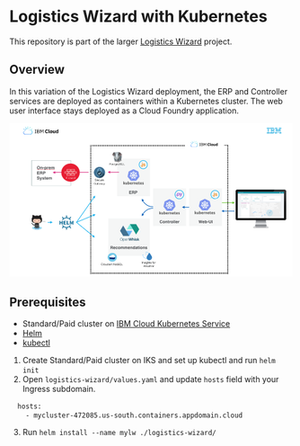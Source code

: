 # Logistics Wizard with Kubernetes

This repository is part of the larger [Logistics Wizard](https://github.com/IBM-Cloud/logistics-wizard) project.

## Overview

In this variation of the Logistics Wizard deployment, the ERP and Controller services are deployed as containers within a Kubernetes cluster. The web user interface stays deployed as a Cloud Foundry application.

   ![Architecture Diagram](./lw_kube_architecture.png)

## Prerequisites

- Standard/Paid cluster on [IBM Cloud Kubernetes Service](https://console.bluemix.net/containers-kubernetes/catalog/cluster)
- [Helm](https://docs.helm.sh/using_helm/)
- [kubectl](https://kubernetes.io/docs/tasks/tools/install-kubectl/)

1. Create Standard/Paid cluster on IKS and set up kubectl and run `helm init`
2. Open `logistics-wizard/values.yaml` and update `hosts` field with your Ingress subdomain.
```
  hosts:
    - mycluster-472085.us-south.containers.appdomain.cloud
```
3. Run `helm install --name mylw ./logistics-wizard/`